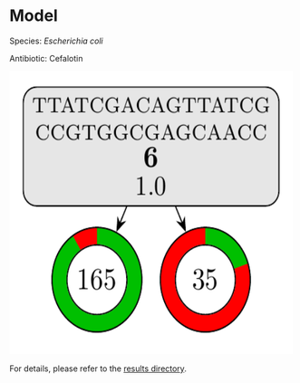 
# Model

Species: *Escherichia coli*

Antibiotic: Cefalotin

<img src="./model.png" width=500 height=500 />

For details, please refer to the [results directory](../../../../../results/cart_b/escherichia%20coli/cefalotin/repeat_0/).

